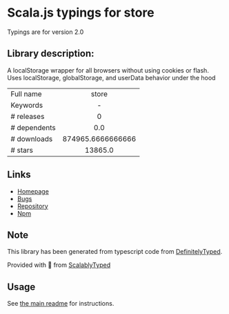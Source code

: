 
# Scala.js typings for store

Typings are for version 2.0

## Library description:
A localStorage wrapper for all browsers without using cookies or flash. Uses localStorage, globalStorage, and userData behavior under the hood

|                    |                 |
| ------------------ | :-------------: |
| Full name          | store |
| Keywords           | - |
| # releases         | 0 |
| # dependents       | 0.0 |
| # downloads        | 874965.6666666666 |
| # stars            | 13865.0 |

## Links
- [Homepage](https://github.com/marcuswestin/store.js#readme)
- [Bugs](http://github.com/marcuswestin/store.js/issues)
- [Repository](https://github.com/marcuswestin/store.js)
- [Npm](https://www.npmjs.com/package/store)
    


## Note
This library has been generated from typescript code from [DefinitelyTyped](https://definitelytyped.org).

Provided with :purple_heart: from [ScalablyTyped](https://github.com/oyvindberg/ScalablyTyped)

## Usage
See [the main readme](../../readme.md) for instructions.


